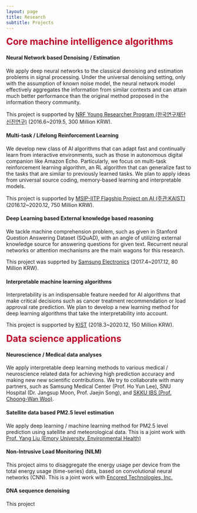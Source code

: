 ```yaml
---
layout: page
title: Research
subtitle: Projects
---
```

<b><span style="font-size: 25px !important; color: #BD0026;">Core machine intelligence algorithms</span></b>


#### Neural Network based Denoising / Estimation  
We apply deep neural networks to the classical denoising and estimation problems in signal processing. Under the universal denoising setting, only with the assumption of known noise model, the neural network model effectively aggregates the information from similar contexts and can attain much better performance than the original method proposed in the information theory community.  

This project is supported by [NRF Young Researcher Program (한국연구재단 신진연구)](https://www.nrf.re.kr/biz/info/info/view?biz_no=319) (2016.6~2019.5, 300 Million KRW). 

#### Multi-task / Lifelong Reinforcement Learning
We develop new class of AI algorithms that can adapt fast and continually learn from interactive environments, such as those in autonomous digital companion like Amazon Echo. Particularly, we focus on multi-task reinforcement learning algorithm, an RL algorithm that can generalize fast to the tasks that are similar to previously learned tasks. We plan to apply ideas from universal source coding, memory-based learning and interpretable models. 

This project is supported by [MSIP-IITP Flagship Project on AI (주관:KAIST)](http://news.naver.com/main/read.nhn?mode=LSD&mid=sec&oid=298&aid=0000214542&sid1=001&lfrom=facebook) (2016.12~2020.12, 750 Million KRW).


#### Deep Learning based External knowledge based reasoning  
We tackle machine comprehension problem, such as given in Stanford Question Answering Dataset (SQuAD), with an angle of utilizing external knowledge source for answering questions for given text. Recurrent neural networks or attention mechanisms are the main wagons for this research. 

This project was supprted by [Samsung Electronics](http://www.samsung.com) (2017.4~2017.12, 80 Million KRW). 
  
#### Interpretable machine learning algorithms  

Interpretability is an indispensable feature needed for AI algorithms that make critical decisions such as cancer treatment recommendation or load approval rate prediction. We plan to develop a new learning method for deep learning algorithms that take the interpretability into account. 

This project is supported by [KIST](https://www.kist.re.kr/kist_web/main/) (2018.3~2020.12, 150 Million KRW).  

<b><span style="font-size: 25px !important; color: #BD0026;">Data science applications</span></b>

#### Neuroscience / Medical data analyses
We apply interpretable deep learning methods to various medical / neuroscience related data for achieving high prediction accuracy and making new new scientific contributions. We try to collaborate with many partners, such as Samsung Medical Center (Prof. Ho Yun Lee), SNU Hospital (Dr. Jangsup Moon, Prof. Jaejin Song), and [SKKU IBS (Prof. Choong-Wan Woo)](http://cocoanlab.github.io).

#### Satellite data based PM2.5 level estimation

We apply deep learning / machine learning method for PM2.5 level prediction using satellite and meteorological data. This is a joint work with [Prof. Yang Liu (Emory University, Environmental Health)](https://www.sph.emory.edu/faculty/profile/#\!YLIU74)

#### Non-Intrusive Load Monitoring (NILM)

This project aims to disaggregate the energy usage per device from the total energy usage (time-series) data, based on convolutional neural networks (CNN). This is a joint work with [Encored Technologies, Inc.](http://www.enertalk.com/)

#### DNA sequence denoising

This project



